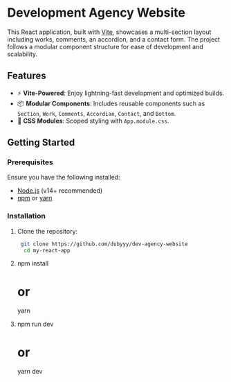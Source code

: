 # Development Agency Website

This React application, built with [Vite](https://vitejs.dev/), showcases a multi-section layout including works, comments, an accordion, and a contact form. The project follows a modular component structure for ease of development and scalability.

## Features

- ⚡ **Vite-Powered**: Enjoy lightning-fast development and optimized builds.
- 📦 **Modular Components**: Includes reusable components such as `Section`, `Work`, `Comments`, `Accordian`, `Contact`, and `Bottom`.
- 🎨 **CSS Modules**: Scoped styling with `App.module.css`.

## Getting Started

### Prerequisites

Ensure you have the following installed:

- [Node.js](https://nodejs.org/) (v14+ recommended)
- [npm](https://www.npmjs.com/) or [yarn](https://yarnpkg.com/)

### Installation

1. Clone the repository:

   ```bash
    git clone https://github.com/dubyyy/dev-agency-website
     cd my-react-app
   
2. npm install
      # or
      yarn

3. npm run dev
    # or
   yarn dev




